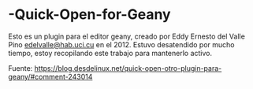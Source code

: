 # -Quick-Open-for-Geany
Esto es un plugin para el editor geany, creado por Eddy Ernesto del Valle Pino <edelvalle@hab.uci.cu>  en el 2012. Estuvo desatendido por mucho tiempo, estoy recopilando este trabajo para mantenerlo activo.


Fuente: https://blog.desdelinux.net/quick-open-otro-plugin-para-geany/#comment-243014
